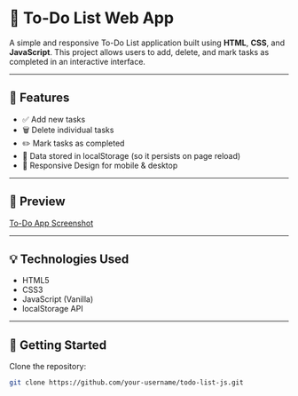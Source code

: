 
# 📝 To-Do List Web App

A simple and responsive To-Do List application built using **HTML**, **CSS**, and **JavaScript**. This project allows users to add, delete, and mark tasks as completed in an interactive interface.

---

## 🔧 Features

- ✅ Add new tasks
- 🗑️ Delete individual tasks
- ✏️ Mark tasks as completed
- 💾 Data stored in localStorage (so it persists on page reload)
- 📱 Responsive Design for mobile & desktop

---

## 📸 Preview

[To-Do App Screenshot]((https://github.com/user-attachments/assets/3bb1257c-ce56-4071-9ada-87642fe58cd0))

---

## 💡 Technologies Used

- HTML5
- CSS3
- JavaScript (Vanilla)
- localStorage API

---

## 🚀 Getting Started

Clone the repository:

```bash
git clone https://github.com/your-username/todo-list-js.git

